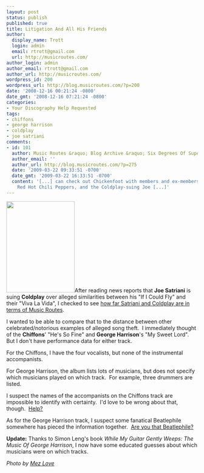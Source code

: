 ```yaml
---
layout: post
status: publish
published: true
title: Litigation And All His Friends
author:
  display_name: Trott
  login: admin
  email: rtrott@gmail.com
  url: http://musicroutes.com/
author_login: admin
author_email: rtrott@gmail.com
author_url: http://musicroutes.com/
wordpress_id: 200
wordpress_url: http://blog.musicroutes.com/?p=200
date: '2008-12-16 00:21:24 -0800'
date_gmt: '2008-12-16 07:21:24 -0800'
categories:
- Your Discography Help Requested
tags:
- chiffons
- george harrison
- coldplay
- joe satriani
comments:
- id: 101
  author: Music Routes &raquo; Blog Archive &raquo; Six Degrees Of Supergroups
  author_email: ''
  author_url: http://blog.musicroutes.com/?p=275
  date: '2009-03-22 09:33:51 -0700'
  date_gmt: '2009-03-22 16:33:51 -0700'
  content: '[...] can check out Chickenfoot with members and ex-members of Van Halen,
    Red Hot Chili Peppers, and the Coldplay-suing Joe [...]'
---
```

<p><img class="alignright size-full wp-image-201" src="http://blog.musicroutes.com/wp-content/uploads/2008/12/1597269186_d89fd9530b_m.jpg" alt="" width="180" height="240" />After reading news reports that <strong>Joe Satriani</strong> is suing <strong>Coldplay</strong> over alleged similarities between his "If I Could Fly" and their "Viva La Vida", I checked to see <a href="http://musicroutes.com/route.php?musicianName=Joe+Satriani&amp;musicianName2=Coldplay" target="_blank">how far Satriani and Coldplay are in terms of Music Routes</a>.</p>
<p>I wanted to be able to compare that to the distance between other celebrated/notorious examples of alleged song theft.  I immediately thought of the <strong>Chiffons</strong>' "He's So Fine" and <strong>George Harrison</strong>'s "My Sweet Lord".  But I don't have performance data for either track.</p>
<p>For the Chiffons, I have the four vocalists, but none of the instrumental accompanists.</p>
<p>For George Harrison, the album lists lots of musicians, but does not specify which musicians played on which track.  For example, three drummers are listed.</p>
<p>I suspect the names of the accompanists on the Chiffons track are impossible to identify with certainty.  I'd love to be wrong about that, though.  <a href="http://musicroutes.com/add.php" target="_blank">Help?</a></p>
<p>As for the George Harrison track, I suspect some fanatical Beatlephile somewhere has pieced the information together.  <a href="http://musicroutes.com/add.php" target="_blank">Are you that Beatlephile?</a></p>
<p><strong>Update:</strong> Thanks to Simon Leng's book <em>While My Guitar Gently Weeps: The Music Of George Harrison</em>, I now have some educated guesses about which musicians were on which tracks.</p>
<p><em>Photo by <a href="http://www.flickr.com/photos/mezdeathhead/" target="_blank">Mez Love</a></em></p>

